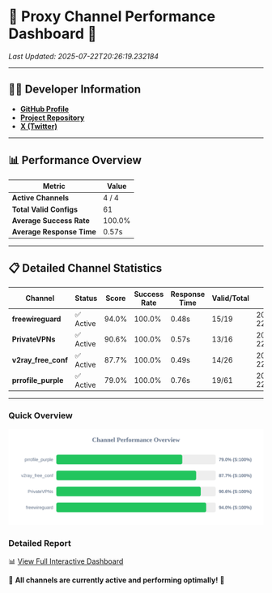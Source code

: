 # 🌟 Proxy Channel Performance Dashboard 🌟

_Last Updated: 2025-07-22T20:26:19.232184_

---

## 👩‍💻 Developer Information

- **[GitHub Profile](https://github.com/4n0nymou3)**  
- **[Project Repository](https://github.com/4n0nymou3/multi-proxy-config-fetcher)**  
- **[X (Twitter)](https://x.com/4n0nymou3)**  

---

## 📊 Performance Overview

| Metric                | Value       |
|-----------------------|-------------|
| **Active Channels**   | 4 / 4       |
| **Total Valid Configs** | 61          |
| **Average Success Rate** | 100.0%      |
| **Average Response Time** | 0.57s       |

---

## 📋 Detailed Channel Statistics

| Channel          | Status     | Score  | Success Rate | Response Time | Valid/Total | Last Success               |
|------------------|------------|--------|--------------|---------------|-------------|----------------------------|
| **freewireguard**  | ✅ Active  | 94.0%  | 100.0% | 0.48s         | 15/19       | 2025-07-22T20:26:19.230180 |
| **PrivateVPNs**  | ✅ Active  | 90.6%  | 100.0% | 0.57s         | 13/16       | 2025-07-22T20:26:18.721851 |
| **v2ray_free_conf**  | ✅ Active  | 87.7%  | 100.0% | 0.49s         | 14/26       | 2025-07-22T20:26:18.114986 |
| **prrofile_purple**  | ✅ Active  | 79.0%  | 100.0% | 0.76s         | 19/61       | 2025-07-22T20:26:17.504343 |

---

### Quick Overview
<div align="center">
  <a href="https://raw.githubusercontent.com/nullluser/NullRepo/refs/heads/main/assets/channel_stats_chart.svg">
    <img src="https://raw.githubusercontent.com/nullluser/NullRepo/refs/heads/main/assets/channel_stats_chart.svg" alt="Source Performance Statistics" width="800">
  </a>
</div>

### Detailed Report
📊 [View Full Interactive Dashboard](https://htmlpreview.github.io/?https://github.com/nullluser/NullRepo/blob/main/assets/performance_report.html)

🎉 **All channels are currently active and performing optimally!** 🎉
